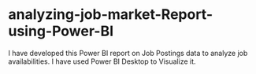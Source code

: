 # analyzing-job-market-Report-using-Power-BI
I have developed this Power BI report on Job Postings data to analyze job availabilities. I have used Power BI Desktop to Visualize it.
